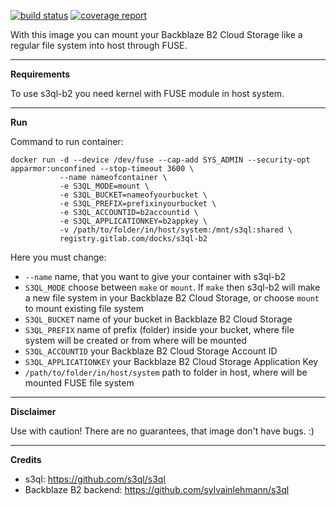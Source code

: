 [![build status](https://gitlab.com/docks/s3ql-b2/badges/master/build.svg)](https://gitlab.com/docks/s3ql-b2/commits/master) [![coverage report](https://gitlab.com/docks/s3ql-b2/badges/master/coverage.svg)](https://gitlab.com/docks/s3ql-b2/commits/master)

With this image you can mount your Backblaze B2 Cloud Storage like a regular file system into host through FUSE.

----------
**Requirements**

To use s3ql-b2 you need kernel with FUSE module in host system. 

----------
**Run**

Command to run container:
```
docker run -d --device /dev/fuse --cap-add SYS_ADMIN --security-opt apparmor:unconfined --stop-timeout 3600 \
           --name nameofcontainer \
           -e S3QL_MODE=mount \
           -e S3QL_BUCKET=nameofyourbucket \
           -e S3QL_PREFIX=prefixinyourbucket \
           -e S3QL_ACCOUNTID=b2accountid \
           -e S3QL_APPLICATIONKEY=b2appkey \
           -v /path/to/folder/in/host/system:/mnt/s3ql:shared \
           registry.gitlab.com/docks/s3ql-b2
```
Here you must change:

- `--name` name, that you want to give your container with s3ql-b2
- `S3QL_MODE` choose between `make` or `mount`. If `make` then s3ql-b2 will make a new file system in your Backblaze B2 Cloud Storage, or choose `mount` to mount existing file system
- `S3QL_BUCKET` name of your bucket in Backblaze B2 Cloud Storage
- `S3QL_PREFIX` name of prefix (folder) inside your bucket, where file system will be created or from where will be mounted
- `S3QL_ACCOUNTID` your Backblaze B2 Cloud Storage Account ID
- `S3QL_APPLICATIONKEY` your Backblaze B2 Cloud Storage Application Key
- `/path/to/folder/in/host/system` path to folder in host, where will be mounted FUSE file system

----------

**Disclaimer**

Use with caution! There are no guarantees, that image don't have bugs. :)

----------
**Credits**

- s3ql: https://github.com/s3ql/s3ql
- Backblaze B2 backend: https://github.com/sylvainlehmann/s3ql
